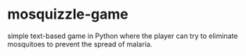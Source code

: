 # mosquizzle-game
simple text-based game in Python where the player can try to eliminate mosquitoes to prevent the spread of malaria.
